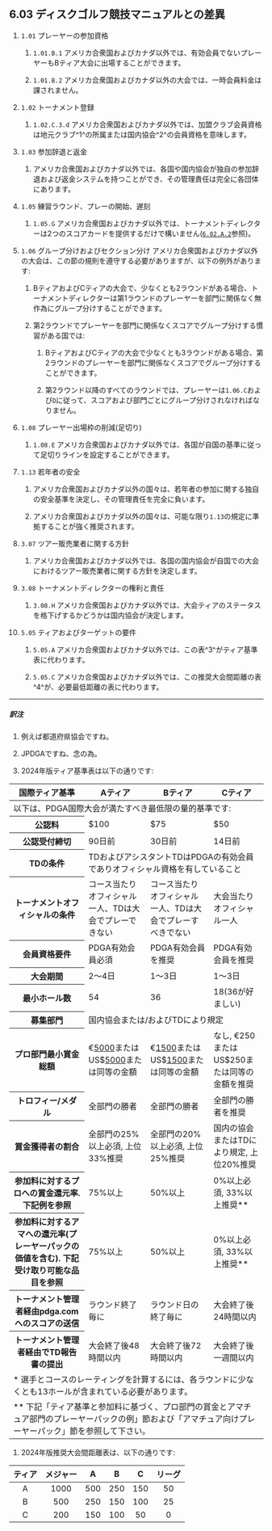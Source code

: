 ## 6.03 ディスクゴルフ競技マニュアルとの差異

1. `1.01` プレーヤーの参加資格

    1. `1.01.B.1` アメリカ合衆国およびカナダ以外では、有効会員でないプレーヤーもBティア大会に出場することができます。

    1. `1.01.B.2` アメリカ合衆国およびカナダ以外の大会では、一時会員料金は課されません。

1. `1.02` トーナメント登録

    1. `1.02.C.3.d` アメリカ合衆国およびカナダ以外では、加盟クラブ会員資格は地元クラブ^1^の所属または国内協会^2^の会員資格を意味します。

1. `1.03` 参加辞退と返金

    1. アメリカ合衆国およびカナダ以外では、各国や国内協会が独自の参加辞退および返金システムを持つことができ、その管理責任は完全に各団体にあります。

1. `1.05` 練習ラウンド、プレーの開始、遅刻

    1. `1.05.G` アメリカ合衆国およびカナダ以外では、トーナメントディレクターは2つのスコアカードを提供するだけで構いません([`6.02.A.2`](ordm/602)参照)。

1. `1.06` グループ分けおよびセクション分け アメリカ合衆国およびカナダ以外の大会は、この節の規則を遵守する必要がありますが、以下の例外があります:

    1. BティアおよびCティアの大会で、少なくとも2ラウンドがある場合、トーナメントディレクターは第1ラウンドのプレーヤーを部門に関係なく無作為にグループ分けすることができます。

    1. 第2ラウンドでプレーヤーを部門に関係なくスコアでグループ分けする慣習がある国では:

        1. BティアおよびCティアの大会で少なくとも3ラウンドがある場合、第2ラウンドのプレーヤーを部門に関係なくスコアでグループ分けすることができます。

        1. 第2ラウンド以降のすべてのラウンドでは、プレーヤーは`1.06.C`および`D`に従って、スコアおよび部門ごとにグループ分けされなければなりません。

1. `1.08` プレーヤー出場枠の削減(足切り)

    1. `1.08.E` アメリカ合衆国およびカナダ以外では、各国が自国の基準に従って足切りラインを設定することができます。

1. `1.13` 若年者の安全

    1. アメリカ合衆国およびカナダ以外の国々は、若年者の参加に関する独自の安全基準を決定し、その管理責任を完全に負います。

    1. アメリカ合衆国およびカナダ以外の国々は、可能な限り`1.13`の規定に準拠することが強く推奨されます。

1. `3.07` ツアー販売業者に関する方針

    1. アメリカ合衆国およびカナダ以外では、各国の国内協会が自国での大会におけるツアー販売業者に関する方針を決定します。

1. `3.08` トーナメントディレクターの権利と責任

    1. `3.08.H` アメリカ合衆国およびカナダ以外では、大会ティアのステータスを格下げするかどうかは国内協会が決定します。

1. `5.05` ティアおよびターゲットの要件

    1. `5.05.A` アメリカ合衆国およびカナダ以外では、この表^3^がティア基準表に代わります。

    1. `5.05.C` アメリカ合衆国およびカナダ以外では、この推奨大会間距離の表^4^が、必要最低距離の表に代わります。

___
##### 訳注

1. 例えば都道府県協会ですね。

1. JPDGAですね、念の為。

1. 2024年版ティア基準表は以下の通りです:

<table class='app-table'>
    <thead>
        <tr>
        <th>国際ティア基準</th>
        <th>Aティア</th>
        <th>Bティア</th>
        <th>Cティア</th>
        </tr>
    </thead>
    <tbody>
        <tr>
        <td colspan=4>以下は、PDGA国際大会が満たすべき最低限の量的基準です:</td>
        </tr>
        <tr>
        <th>公認料</th>
        <td>$100</td>
        <td>$75</td>
        <td>$50</td>
        </tr>
        <tr>
        <th>公認受付締切</th>
        <td>90日前</td>
        <td>30日前</td>
        <td>14日前</td>
        </tr>
        <tr>
        <th>TDの条件</th>
        <td colspan=3>TDおよびアシスタントTDはPDGAの有効会員でありオフィシャル資格を有していること</td>
        </tr>
        <tr>
        <th>トーナメントオフィシャルの条件</th>
        <td>コース当たりオフィシャル一人、TDは大会でプレーできない</td>
        <td>コース当たりオフィシャル一人、TDは大会でプレーすべきでない</td>
        <td>大会当たりオフィシャル一人</td>
        </tr>
        <tr>
        <th>会員資格要件</th>
        <td>PDGA有効会員必須</td>
        <td>PDGA有効会員を推奨</td>
        <td>PDGA有効会員を推奨</td>
        </tr>
        <tr>
        <th>大会期間</th>
        <td>2〜4日</td>
        <td>1〜3日</td>
        <td>1〜3日</td>
        </tr>
        <tr>
        <th>最小ホール数</th>
        <td>54</td>
        <td>36</td>
        <td>18(36が好ましい)</td>
        </tr>
        <tr>
        <th>募集部門</th>
        <td colspan=4>国内協会または/およびTDにより規定</td>
        </tr>
        <tr>
        <th>プロ部門最小賞金総額</th>
        <td>€<ins>5000</ins>またはUS$<ins>5000</ins>または同等の金額</td>
        <td>€<ins>1500</ins>またはUS$<ins>1500</ins>または同等の金額</td>
        <td>なし, €250またはUS$250または同等の金額を推奨</td>
        </tr>
        <tr>
        <th>トロフィー/メダル</th>
        <td>全部門の勝者</td>
        <td>全部門の勝者</td>
        <td>全部門の勝者を推奨</td>
        </tr>
        <tr>
        <th>賞金獲得者の割合</th>
        <td>全部門の25%以上必須, 上位33%推奨</td>
        <td>全部門の20%以上必須, 上位25%推奨</td>
        <td>国内の協会またはTDにより規定, 上位20%推奨</td>
        </tr>
        <tr>
        <th>参加料に対するプロへの賞金還元率. 下記例を参照</th>
        <td>75%以上</td>
        <td>50%以上</td>
        <td>0%以上必須, 33%以上推奨**</td>
        </tr>
        <tr>
        <th>参加料に対するアマへの還元率(プレーヤーパックの価値を含む). 下記受け取り可能な品目を参照</th>
        <td>75%以上</td>
        <td>50%以上</td>
        <td>0%以上必須, 33%以上推奨**</td>
        </tr>
        <tr>
        <th>トーナメント管理者経由pdga.comへのスコアの送信</th>
        <td>ラウンド終了毎に</td>
        <td>ラウンド日の終了毎に</td>
        <td>大会終了後24時間以内</td>
        </tr>
        <tr>
        <th>トーナメント管理者経由でTD報告書の提出</th>
        <td>大会終了後48時間以内</td>
        <td>大会終了後72時間以内</td>
        <td>大会終了後一週間以内</td>
        </tr>
        <tr>
        <td colspan=4>* 選手とコースのレーティングを計算するには、各ラウンドに少なくとも13ホールが含まれている必要があります。</td>
        </tr>
        <tr>
        <td colspan=4>** 下記「ティア基準と参加料に基づく、プロ部門の賞金とアマチュア部門のプレーヤーパックの例」節および「アマチュア向けプレーヤーパック」節を参照して下さい。</td>
        </tr>
    </tbody>
</table>

1. 2024年版推奨大会間距離表は、以下の通りです:

| ティア | メジャー | A | B | C | リーグ |
|:-:|:-:|:-:|:-:|:-:|:-:|
| A | 1000 | 500 | 250 | 150 | 50 |
| B | 500 | 250 | 150 | 100 | 25 |
| C | 200 | 150 | 100 | 50 | 0 |
